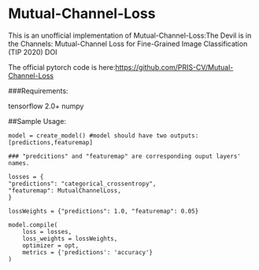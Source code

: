 # Mutual-Channel-Loss

This is an unofficial implementation of Mutual-Channel-Loss:The Devil is in the Channels: Mutual-Channel Loss for Fine-Grained Image Classification (TIP 2020) DOI

The official pytorch code is here:https://github.com/PRIS-CV/Mutual-Channel-Loss

###Requirements:

tensorflow 2.0+
numpy

##Sample Usage:
```
model = create_model() #model should have two outputs:[predictions,featuremap]

### "predcitions" and "featuremap" are corresponding ouput layers' names.

losses = {
"predictions": "categorical_crossentropy",
"featuremap": MutualChannelLoss,
}

lossWeights = {"predictions": 1.0, "featuremap": 0.05}

model.compile(
    loss = losses,
    loss_weights = lossWeights,
    optimizer = opt,
    metrics = {'predictions': 'accuracy'}
)
```

